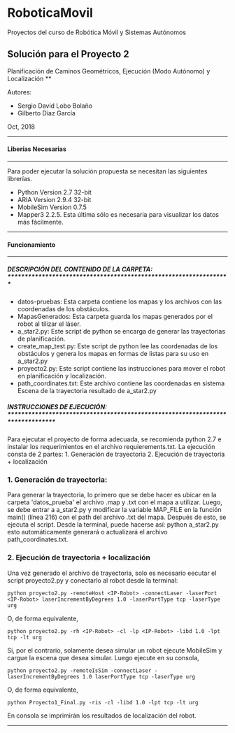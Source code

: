 # RoboticaMovil
 Proyectos del curso de Robótica Móvil y Sistemas Autónomos

## Solución para el Proyecto 2 
Planificación de Caminos Geométricos, Ejecución (Modo Autónomo) y Localización **

Autores: 
- Sergio David Lobo Bolaño
- Gilberto Díaz García

Oct, 2018

***********************************************
#### Liberías Necesarias
***********************************************
Para poder ejecutar la solución propuesta se necesitan las siguientes librerías. 

- Python Version 2.7 32-bit
- ARIA Version 2.9.4 32-bit
- MobileSim Version 0.7.5
- Mapper3 2.2.5. Esta última sólo es necesaria para visualizar los datos más fácilmente.

***********************************************
#### Funcionamiento
***********************************************

##### DESCRIPCIÓN DEL CONTENIDO DE LA CARPETA: *****************************************************************

- datos-pruebas: Esta carpeta contiene los mapas y los archivos con las coordenadas de los obstáculos.
- MapasGenerados: Esta carpeta guarda los mapas generados por el robot al tilizar el láser. 
- a_star2.py: Este script de python se encarga de generar las trayectorias de planificación.
- create_map_test.py: Este script de python lee las coordenadas de los obstáculos y genera los mapas en formas de listas para su uso en a_star2.py
- proyecto2.py: Este script contiene las instrucciones para mover el robot en planificación y localización.
- path_coordinates.txt: Este archivo contiene las coordenadas en sistema Escena de la trayectoria resultado de a_star2.py

##### INSTRUCCIONES DE EJECUCIÓN: ******************************************************************************

Para ejecutar el proyecto de forma adecuada, se recomienda python 2.7 e instalar los requerimientos en el archivo requierements.txt.
La ejecución consta de 2 partes: 
	1. Generación de trayectoria
	2. Ejecución de trayectoria + localización


### 1. Generación de trayectoria:
Para generar la trayectoria, lo primero que se debe hacer es ubicar en la carpeta 'datos_prueba' el archivo .map y .txt con el mapa a utilizar.
Luego, se debe entrar a a_star2.py y modificar la variable MAP_FILE en la función main() (línea 216) con el path del archivo .txt del mapa. 
Después de esto, se ejecuta el script. Desde la terminal, puede hacerse así:
	python a_star2.py 
esto automáticamente generará o actualizará el archivo path_coordinates.txt.

### 2. Ejecución de trayectoria + localización

Una vez generado el archivo de trayectoria, solo es necesario eecutar el script proyecto2.py y conectarlo al robot desde la terminal:

	python proyecto2.py -remoteHost <IP-Robot> -connectLaser -laserPort <IP-Robot> laserIncrementByDegrees 1.0 -laserPortType tcp -laserType urg 

O, de forma equivalente, 
	
	python proyecto2.py -rh <IP-Robot> -cl -lp <IP-Robot> -libd 1.0 -lpt tcp -lt urg 


Si, por el contrario, solamente desea simular un robot ejecute MobileSim y cargue la escena que desea simular. Luego ejecute en su consola, 
	
	python proyecto2.py -remoteIsSim -connectLaser -laserIncrementByDegrees 1.0 laserPortType tcp -laserType urg 

O, de forma equivalente, 

	python Proyecto1_Final.py -ris -cl -libd 1.0 -lpt tcp -lt urg

En consola se imprimirán los resultados de localización del robot. 

**********************************************************************************************************
